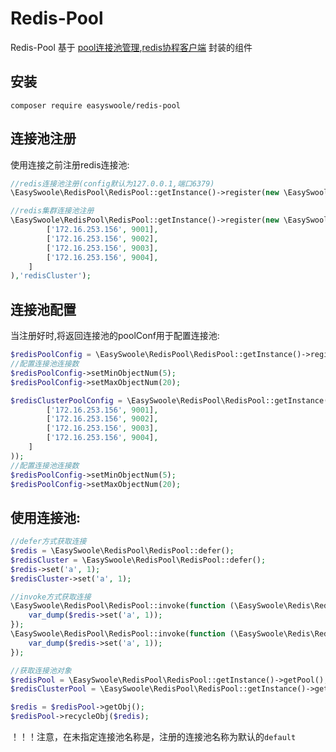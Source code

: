 # Redis-Pool
Redis-Pool 基于 [pool连接池管理](https://github.com/easy-swoole/pool),[redis协程客户端](https://github.com/easy-swoole/redis) 封装的组件


## 安装
```shell
composer require easyswoole/redis-pool
```


## 连接池注册
使用连接之前注册redis连接池:

```php
//redis连接池注册(config默认为127.0.0.1,端口6379)
\EasySwoole\RedisPool\RedisPool::getInstance()->register(new \EasySwoole\Redis\Config\RedisConfig(),'redis');

//redis集群连接池注册
\EasySwoole\RedisPool\RedisPool::getInstance()->register(new \EasySwoole\Redis\Config\RedisClusterConfig([
        ['172.16.253.156', 9001],
        ['172.16.253.156', 9002],
        ['172.16.253.156', 9003],
        ['172.16.253.156', 9004],
    ]
),'redisCluster');
```

## 连接池配置
当注册好时,将返回连接池的poolConf用于配置连接池:

```php
$redisPoolConfig = \EasySwoole\RedisPool\RedisPool::getInstance()->register(new \EasySwoole\Redis\Config\RedisConfig());
//配置连接池连接数
$redisPoolConfig->setMinObjectNum(5);
$redisPoolConfig->setMaxObjectNum(20);

$redisClusterPoolConfig = \EasySwoole\RedisPool\RedisPool::getInstance()->register(new \EasySwoole\Redis\Config\RedisClusterConfig([
        ['172.16.253.156', 9001],
        ['172.16.253.156', 9002],
        ['172.16.253.156', 9003],
        ['172.16.253.156', 9004],
    ]
));
//配置连接池连接数
$redisPoolConfig->setMinObjectNum(5);
$redisPoolConfig->setMaxObjectNum(20);
```

## 使用连接池:

```php
//defer方式获取连接
$redis = \EasySwoole\RedisPool\RedisPool::defer();
$redisCluster = \EasySwoole\RedisPool\RedisPool::defer();
$redis->set('a', 1);
$redisCluster->set('a', 1);

//invoke方式获取连接
\EasySwoole\RedisPool\RedisPool::invoke(function (\EasySwoole\Redis\Redis $redis) {
    var_dump($redis->set('a', 1));
});
\EasySwoole\RedisPool\RedisPool::invoke(function (\EasySwoole\Redis\Redis $redis) {
    var_dump($redis->set('a', 1));
});

//获取连接池对象
$redisPool = \EasySwoole\RedisPool\RedisPool::getInstance()->getPool();
$redisClusterPool = \EasySwoole\RedisPool\RedisPool::getInstance()->getPool();

$redis = $redisPool->getObj();
$redisPool->recycleObj($redis);
```
！！！注意，在未指定连接池名称是，注册的连接池名称为默认的```default```
